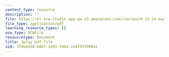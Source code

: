 ```yaml
---
content_type: resource
description: ''
file: https://ol-ocw-studio-app-qa.s3.amazonaws.com/courses/8-13-14-experimental-physics-i-ii-junior-lab-fall-2016-spring-2017/3f8e4358b8b71dd939da224fd7398842_NwbPgoCW5Ro.pdf
file_type: application/pdf
learning_resource_types: []
ocw_type: OCWFile
resourcetype: Document
title: 3play pdf file
uid: 3f8e4358-b8b7-1dd9-39da-224fd7398842
---
```

